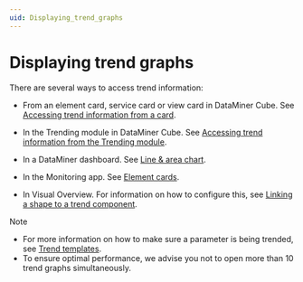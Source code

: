 ```yaml
---
uid: Displaying_trend_graphs
---
```


# Displaying trend graphs

There are several ways to access trend information:

- From an element card, service card or view card in DataMiner Cube. See [Accessing trend information from a card](xref:Accessing_trend_information_from_a_card).

- In the Trending module in DataMiner Cube. See [Accessing trend information from the Trending module](xref:Accessing_trend_information_from_the_Trending_module).

- In a DataMiner dashboard. See [Line & area chart](xref:LineAndAreaChart).

- In the Monitoring app. See [Element cards](xref:Element_Cards).

- In Visual Overview. For information on how to configure this, see [Linking a shape to a trend component](xref:Linking_a_shape_to_a_trend_component).

> [!NOTE]
>
> - For more information on how to make sure a parameter is being trended, see [Trend templates](xref:Trend_templates).
> - To ensure optimal performance, we advise you not to open more than 10 trend graphs simultaneously.
